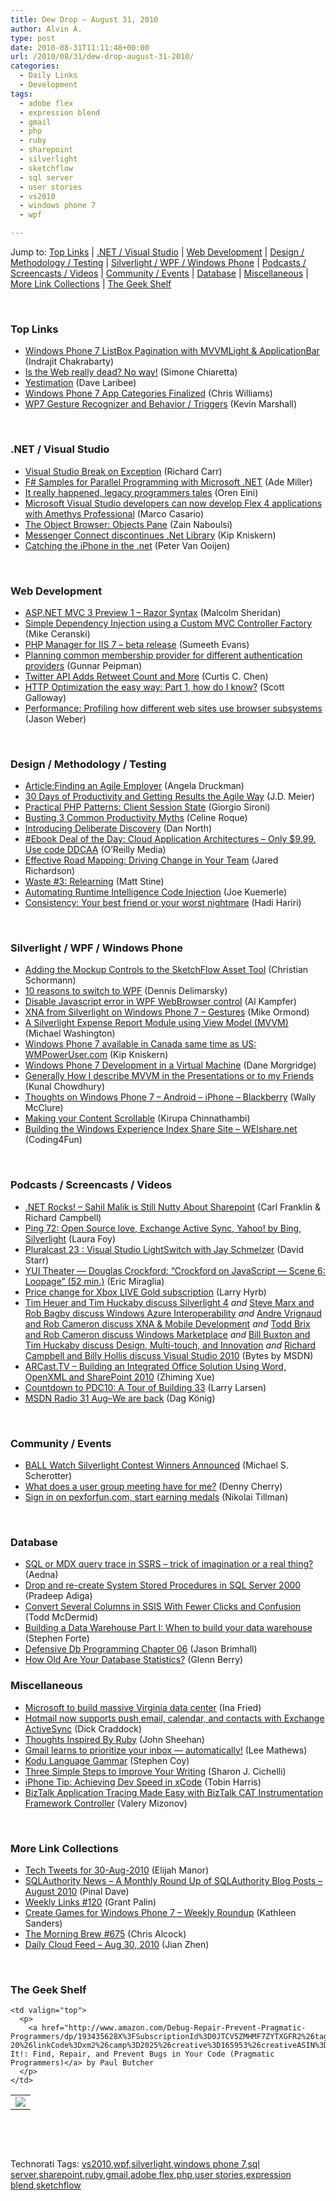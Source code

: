 ```yaml
---
title: Dew Drop – August 31, 2010
author: Alvin A.
type: post
date: 2010-08-31T11:11:48+00:00
url: /2010/08/31/dew-drop-august-31-2010/
categories:
  - Daily Links
  - Development
tags:
  - adobe flex
  - expression blend
  - gmail
  - php
  - ruby
  - sharepoint
  - silverlight
  - sketchflow
  - sql server
  - user stories
  - vs2010
  - windows phone 7
  - wpf

---
```

Jump to: [Top Links][1] | [.NET / Visual Studio][2] | [Web Development][3] | [Design / Methodology / Testing][4] | [Silverlight / WPF / Windows Phone][5] | [Podcasts / Screencasts / Videos][6] | [Community / Events][7] | [Database][8] | [Miscellaneous][9] | [More Link Collections][10] | [The Geek Shelf][11] 

&#160;

### <a name="top"></a>Top Links

  * <a href="http://indyfromoz.wordpress.com/2010/08/30/windows-phone-7-listbox-pagination-with-mvvmlight-applicationbar/" target="_blank">Windows Phone 7 ListBox Pagination with MVVMLight & ApplicationBar</a> (Indrajit Chakrabarty)
  * [Is the Web really dead? No way!][12] (Simone Chiaretta)
  * [Yestimation][13] (Dave Laribee)
  * [Windows Phone 7 App Categories Finalized][14] (Chris Williams)
  * <a href="http://blogs.claritycon.com/blogs/windows_phone_7/archive/2010/07/19/wp7-gesture-recognizer-and-behavior-triggers.aspx" target="_blank">WP7 Gesture Recognizer and Behavior / Triggers</a> (Kevin Marshall)

&#160;

### <a name="dotnet"></a>.NET / Visual Studio

  * [Visual Studio Break on Exception][15] (Richard Carr)
  * [F# Samples for Parallel Programming with Microsoft .NET][16] (Ade Miller)
  * [It really happened, legacy programmers tales][17] (Oren Eini)
  * [Microsoft Visual Studio developers can now develop Flex 4 applications with Amethys Professional][18] (Marco Casario)
  * [The Object Browser: Objects Pane][19] (Zain Naboulsi)
  * [Messenger Connect discontinues .Net Library][20] (Kip Kniskern)
  * [Catching the iPhone in the .net][21] (Peter Van Ooijen)

&#160;

### <a name="web"></a>Web Development

  * [ASP.NET MVC 3 Preview 1 – Razor Syntax][22] (Malcolm Sheridan)
  * [Simple Dependency Injection using a Custom MVC Controller Factory][23] (Mike Ceranski)
  * [PHP Manager for IIS 7 – beta release][24] (Sumeeth Evans)
  * [Planning common membership provider for different authentication providers][25] (Gunnar Peipman)
  * [Twitter API Adds Retweet Count and More][26] (Curtis C. Chen)
  * [HTTP Optimization the easy way: Part 1, how do I know?][27] (Scott Galloway)
  * [Performance: Profiling how different web sites use browser subsystems][28] (Jason Weber)

&#160;

### <a name="design"></a>Design / Methodology / Testing

  * [Article:Finding an Agile Employer][29] (Angela Druckman)
  * [30 Days of Productivity and Getting Results the Agile Way][30] (J.D. Meier)
  * [Practical PHP Patterns: Client Session State][31] (Giorgio Sironi)
  * [Busting 3 Common Productivity Myths][32] (Celine Roque)
  * [Introducing Deliberate Discovery][33] (Dan North)
  * [#Ebook Deal of the Day: Cloud Application Architectures &#8211; Only $9.99. Use code DDCAA][34] (O&#8217;Reilly Media)
  * [Effective Road Mapping: Driving Change in Your Team][35] (Jared Richardson)
  * [Waste #3: Relearning][36] (Matt Stine)
  * [Automating Runtime Intelligence Code Injection][37] (Joe Kuemerle)
  * [Consistency: Your best friend or your worst nightmare][38] (Hadi Hariri)

&#160;

### <a name="silverlight"></a>Silverlight / WPF / Windows Phone

  * [Adding the Mockup Controls to the SketchFlow Asset Tool][39] (Christian Schormann)
  * [10 reasons to switch to WPF][40] (Dennis Delimarsky)
  * [Disable Javascript error in WPF WebBrowser control][41] (Al Kampfer)
  * [XNA from Silverlight on Windows Phone 7 &#8211; Gestures][42] (Mike Ormond)
  * [A Silverlight Expense Report Module using View Model (MVVM)][43] (Michael Washington)
  * [Windows Phone 7 available in Canada same time as US: WMPowerUser.com][44] (Kip Kniskern)
  * [Windows Phone 7 Development in a Virtual Machine][45] (Dane Morgridge)
  * [Generally How I describe MVVM in the Presentations or to my Friends][46] (Kunal Chowdhury)
  * [Thoughts on Windows Phone 7 &#8211; Android &#8211; iPhone &#8211; Blackberry][47] (Wally McClure)
  * [Making your Content Scrollable][48] (Kirupa Chinnathambi)
  * [Building the Windows Experience Index Share Site – WEIshare.net][49] (Coding4Fun)

&#160;

### <a name="podcasts"></a>Podcasts / Screencasts / Videos

  * [.NET Rocks! &#8211; Sahil Malik is Still Nutty About Sharepoint][50] (Carl Franklin & Richard Campbell)
  * [Ping 72: Open Source love, Exchange Active Sync, Yahoo! by Bing, Silverlight][51] (Laura Foy)
  * [Pluralcast 23 : Visual Studio LightSwitch with Jay Schmelzer][52] (David Starr)
  * [YUI Theater — Douglas Crockford: “Crockford on JavaScript — Scene 6: Loopage” (52 min.)][53] (Eric Miraglia)
  * [Price change for Xbox LIVE Gold subscription][54] (Larry Hyrb)
  * [Tim Heuer and Tim Huckaby discuss Silverlight 4][55] _and_&#160;[Steve Marx and Rob Bagby discuss Windows Azure Interoperability][56] _and_&#160;[Andre Vrignaud and Rob Cameron discuss XNA & Mobile Development][57] _and_&#160;[Todd Brix and Rob Cameron discuss Windows Marketplace][58] _and_&#160;[Bill Buxton and Tim Huckaby discuss Design, Multi-touch, and Innovation][59] _and_&#160;[Richard Campbell and Billy Hollis discuss Visual Studio 2010][60] (Bytes by MSDN)
  * [ARCast.TV &#8211; Building an Integrated Office Solution Using Word, OpenXML and SharePoint 2010][61] (Zhiming Xue)
  * [Countdown to PDC10: A Tour of Building 33][62] (Larry Larsen)
  * [MSDN Radio 31 Aug–We are back][63] (Dag König)

&#160;

### <a name="events"></a>Community / Events

  * [BALL Watch Silverlight Contest Winners Announced][64] (Michael S. Scherotter)
  * [What does a user group meeting have for me?][65] (Denny Cherry)
  * [Sign in on pexforfun.com, start earning medals][66] (Nikolai Tillman)

&#160;

### <a name="db"></a>Database

  * [SQL or MDX query trace in SSRS &#8211; trick of imagination or a real thing?][67] (Aedna)
  * [Drop and re-create System Stored Procedures in SQL Server 2000][68] (Pradeep Adiga)
  * [Convert Several Columns in SSIS With Fewer Clicks and Confusion][69] (Todd McDermid)
  * [Building a Data Warehouse Part I: When to build your data warehouse][70] (Stephen Forte)
  * [Defensive Db Programming Chapter 06][71] (Jason Brimhall)
  * [How Old Are Your Database Statistics?][72] (Glenn Berry)

<a name="sp"></a>

### <a name="misc"></a>Miscellaneous

  * <a href="http://news.cnet.com/8301-13860_3-20015071-56.html" target="_blank">Microsoft to build massive Virginia data center</a> (Ina Fried)
  * [Hotmail now supports push email, calendar, and contacts with Exchange ActiveSync][73] (Dick Craddock)
  * [Thoughts Inspired By Ruby][74] (John Sheehan)
  * [Gmail learns to prioritize your inbox &#8212; automatically!][75] (Lee Mathews)
  * [Kodu Language Gammar][76] (Stephen Coy)
  * [Three Simple Steps to Improve Your Writing][77] (Sharon J. Cichelli)
  * [iPhone Tip: Achieving Dev Speed in xCode][78] (Tobin Harris)
  * [BizTalk Application Tracing Made Easy with BizTalk CAT Instrumentation Framework Controller][79] (Valery Mizonov)

&#160;

### <a name="links"></a>More Link Collections

  * [Tech Tweets for 30-Aug-2010][80] (Elijah Manor)
  * [SQLAuthority News – A Monthly Round Up of SQLAuthority Blog Posts – August 2010][81] (Pinal Dave)
  * [Weekly Links #120][82] (Grant Palin)
  * [Create Games for Windows Phone 7 – Weekly Roundup][83] (Kathleen Sanders)
  * [The Morning Brew #675][84] (Chris Alcock)
  * [Daily Cloud Feed &#8211; Aug 30, 2010][85] (Jian Zhen)

&#160;

### <a name="shelf"></a>The Geek Shelf

<table border="0" cellspacing="0" cellpadding="0">
  <tr>
    <td>
      <img data-recalc-dims="1" decoding="async" src="https://i0.wp.com/ecx.images-amazon.com/images/I/31xF4DWc2mL._SL160_.jpg?w=660" />
    </td>
    
    <td valign="top">
      <p>
        <a href="http://www.amazon.com/Debug-Repair-Prevent-Pragmatic-Programmers/dp/193435628X%3FSubscriptionId%3D0JTCV5ZMHMF7ZYTXGFR2%26tag%3Dbrdicr-20%26linkCode%3Dxm2%26camp%3D2025%26creative%3D165953%26creativeASIN%3D193435628X">Debug It!: Find, Repair, and Prevent Bugs in Your Code (Pragmatic Programmers)</a> by Paul Butcher
      </p>
    </td>
  </tr>
</table>

&#160;

<div style="padding-bottom: 0px; margin: 0px; padding-left: 0px; padding-right: 0px; display: inline; float: none; padding-top: 0px" id="scid:C16BAC14-9A3D-4c50-9394-FBFEF7A93539:53ff230e-ac93-404f-a2e5-c50e95a81f23" class="wlWriterEditableSmartContent">
  <!--dotnetkickit-->
</div>

&#160;

<div style="padding-bottom: 0px; margin: 0px; padding-left: 0px; padding-right: 0px; display: inline; float: none; padding-top: 0px" id="scid:0767317B-992E-4b12-91E0-4F059A8CECA8:7f697dd8-cede-42b6-be5b-3bdbc2ef27e8" class="wlWriterEditableSmartContent">
  Technorati Tags: <a href="http://technorati.com/tags/vs2010" rel="tag">vs2010</a>,<a href="http://technorati.com/tags/wpf" rel="tag">wpf</a>,<a href="http://technorati.com/tags/silverlight" rel="tag">silverlight</a>,<a href="http://technorati.com/tags/windows+phone+7" rel="tag">windows phone 7</a>,<a href="http://technorati.com/tags/sql+server" rel="tag">sql server</a>,<a href="http://technorati.com/tags/sharepoint" rel="tag">sharepoint</a>,<a href="http://technorati.com/tags/ruby" rel="tag">ruby</a>,<a href="http://technorati.com/tags/gmail" rel="tag">gmail</a>,<a href="http://technorati.com/tags/adobe+flex" rel="tag">adobe flex</a>,<a href="http://technorati.com/tags/php" rel="tag">php</a>,<a href="http://technorati.com/tags/user+stories" rel="tag">user stories</a>,<a href="http://technorati.com/tags/expression+blend" rel="tag">expression blend</a>,<a href="http://technorati.com/tags/sketchflow" rel="tag">sketchflow</a>
</div>

 [1]: https://morningdew-bpc6g3a0fgaxdxcu.eastus2-01.azurewebsites.net/#top
 [2]: https://morningdew-bpc6g3a0fgaxdxcu.eastus2-01.azurewebsites.net/#dotnet
 [3]: https://morningdew-bpc6g3a0fgaxdxcu.eastus2-01.azurewebsites.net/#web
 [4]: https://morningdew-bpc6g3a0fgaxdxcu.eastus2-01.azurewebsites.net/#design
 [5]: https://morningdew-bpc6g3a0fgaxdxcu.eastus2-01.azurewebsites.net/#silverlight
 [6]: https://morningdew-bpc6g3a0fgaxdxcu.eastus2-01.azurewebsites.net/#podcasts
 [7]: https://morningdew-bpc6g3a0fgaxdxcu.eastus2-01.azurewebsites.net/#events
 [8]: https://morningdew-bpc6g3a0fgaxdxcu.eastus2-01.azurewebsites.net/#db
 [9]: https://morningdew-bpc6g3a0fgaxdxcu.eastus2-01.azurewebsites.net/#misc
 [10]: https://morningdew-bpc6g3a0fgaxdxcu.eastus2-01.azurewebsites.net/#links
 [11]: https://morningdew-bpc6g3a0fgaxdxcu.eastus2-01.azurewebsites.net/#shelf
 [12]: http://feedproxy.google.com/~r/Codeclimber/~3/hZPNEcgxt9g/Is-the-Web-really-dead-No-way.aspx
 [13]: http://feedproxy.google.com/~r/thebeelog/~3/7dU73T5l9Fg/yestimation
 [14]: http://feedproxy.google.com/~r/ChrisGWilliams/~3/77Gb82RTEDM/141550.aspx
 [15]: http://feedproxy.google.com/~r/BlackwaspLatestAdditions/~3/0Mvrb7HDnzQ/VSBreakOnException.aspx
 [16]: http://www.ademiller.com/blogs/tech/2010/08/f-samples-for-parallel-programming-with-microsoft-net/
 [17]: http://feedproxy.google.com/~r/AyendeRahien/~3/LO-tOg4L5Yw/it-really-happened-legacy-programmers-tales.aspx
 [18]: http://casario.blogs.com/mmworld/2010/08/microsoft-visual-studio-developers-can-now-develop-flex-4-applications-with-amethys-professional.html
 [19]: http://feedproxy.google.com/~r/zainnab/~3/cVAAcz7sk9Q/the-object-browser-objects-pane-vstiptool0082.aspx
 [20]: http://feedproxy.google.com/~r/liveside/~3/GOb1xSapdVA/messenger-connect-discontinues-net-library.aspx
 [21]: http://codebetter.com/blogs/peter.van.ooijen/archive/2010/08/30/catching-the-iphone-in-the-net.aspx
 [22]: http://feedproxy.google.com/~r/netCurryRecentArticles/~3/5N4_qhvzP0k/ShowArticle.aspx
 [23]: http://feedproxy.google.com/~r/codecapers/~3/jbDQNhYj5dY/post.aspx
 [24]: http://feeds.bink.nu/~r/binkdotnu/~3/wDkFqozRDlE/php-manager-for-iis-7-beta-release.aspx
 [25]: http://feedproxy.google.com/~r/gunnarpeipman/~3/aOaOWUqNPhU/planning-common-membership-provider-for-different-authentication-providers.aspx
 [26]: http://feedproxy.google.com/~r/ProgrammableWeb/~3/P32hRFS0ok0/
 [27]: http://feedproxy.google.com/~r/mostlylucid/XRDO/~3/OkwUWAbdzvY/http-optimization-the-easy-way-part-1-how-do-i.aspx
 [28]: http://blogs.msdn.com/b/ie/archive/2010/08/30/performance-profiling-how-different-web-sites-use-browser-subsystems.aspx
 [29]: http://www.infoq.com/articles/agile-employer-job-search
 [30]: http://feedproxy.google.com/~r/jmeier/~3/1MudNpVPYyQ/30-days-of-productivity-and-getting-results-the-agile-way.aspx
 [31]: http://feeds.dzone.com/~r/zones/css/~3/ImJkrR-NQfw/practical-php-patterns-client
 [32]: http://gigaom.com/collaboration/busting-3-common-productivity-myths/
 [33]: http://blog.dannorth.net/2010/08/30/introducing-deliberate-discovery/
 [34]: http://feeds.oreilly.com/~r/oreilly/news/~3/EMWAJi-bLRQ/
 [35]: http://feeds.dzone.com/~r/zones/agile/~3/mcMlGrsKENE/effectie-road-mapping-driving
 [36]: http://feeds.dzone.com/~r/zones/agile/~3/sBSJooe_tA8/waste-3-relearning
 [37]: http://feedproxy.google.com/~r/PreemptiveSolutionsBlog/~3/2C2ohuzbXn4/183
 [38]: http://feedproxy.google.com/~r/Devlicious/~3/SSurthZfotA/consistency-your-best-friend-or-your-worst-nightmare.aspx
 [39]: http://electricbeach.org/?p=833
 [40]: http://feeds.dzone.com/~r/zones/dotnet/~3/mcViYTabL-w/10-reasons-switch-wpf
 [41]: http://feedproxy.google.com/~r/AlkampferEng/~3/67tvOkxNSM8/
 [42]: http://feedproxy.google.com/~r/mikeormond/~3/U_N91txU3XI/xna-from-silverlight-on-windows-phone-7-gestures.aspx
 [43]: http://www.codeproject.com/KB/silverlight/DNNExpRpt.aspx
 [44]: http://feedproxy.google.com/~r/liveside/~3/F6kSpt-ZBr4/windows-phone-7-available-in-canada-same-time-as-us-wmpoweruser-com.aspx
 [45]: http://feeds.dzone.com/~r/zones/dotnet/~3/YqZBBTUQWtU/windows-phone-7-development
 [46]: http://feedproxy.google.com/~r/kunal2383/~3/vlRfAiL7Fgg/generally-how-i-describe-mvvm-in.html
 [47]: http://morewally.com/cs/blogs/wallym/archive/2010/08/30/thoughts-on-windows-phone-7.aspx
 [48]: http://www.kirupa.com/windowsphone/making_content_scrollable.htm
 [49]: http://blogs.msdn.com/b/coding4fun/archive/2010/08/30/10056062.aspx
 [50]: http://www.dotnetrocks.com/default.aspx?ShowNum=589
 [51]: http://channel9.msdn.com/shows/PingShow/Ping-72-Open-Source-love-Exchange-Active-Sync-Yahoo-by-Bing-Silverlight/
 [52]: http://feedproxy.google.com/~r/pluralcast/~3/QOLeZoRwAdM/visual-studio-lightswitch.aspx
 [53]: http://feeds.yuiblog.com/~r/YahooUserInterfaceBlog/~3/zWLts5KIbd4/
 [54]: http://feedproxy.google.com/~r/MajorNelson/~3/PffCrCkdWw4/price-change-for-xbox-live-gold-subscription.aspx
 [55]: http://channel9.msdn.com/posts/Bytes+by+MSDN/Bytes-by-MSDN-Tim-Heuer-and-Tim-Huckaby-discuss-Silverlight-4/
 [56]: http://channel9.msdn.com/posts/Bytes+by+MSDN/Bytes-by-MSDN-Steve-Marx-and-Rob-Bagby-discuss-Windows-Azure-Interoperability/
 [57]: http://channel9.msdn.com/posts/Bytes+by+MSDN/Bytes-by-MSDN-Andre-Vrignaud-and-Rob-Cameron-discuss-XNA--Mobile-Development/
 [58]: http://channel9.msdn.com/posts/Bytes+by+MSDN/Bytes-by-MSDN-Todd-Brix-and-Rob-Cameron-discuss-Windows-Marketplace/
 [59]: http://channel9.msdn.com/posts/Bytes+by+MSDN/Bytes-by-MSDN-Bill-Buxton-and-Tim-Huckaby-discuss-Design-Multi-touch-and-Innovation/
 [60]: http://channel9.msdn.com/posts/Bytes+by+MSDN/Bytes-by-MSDN-Richard-Campbell-and-Billy-Hollis-discuss-Visual-Studio-2010/
 [61]: http://blogs.msdn.com/b/publicsector/archive/2010/08/30/arcast-tv-building-an-integrated-office-solution-using-word-openxml-and-sharepoint-2010.aspx
 [62]: http://channel9.msdn.com/posts/LarryLarsen/Countdown-to-PDC10-A-Tour-of-Building-33/
 [63]: http://channel9.msdn.com/posts/buzzfrog/MSDN-Radio-31-AugWe-are-back/
 [64]: http://feedproxy.google.com/~r/Synergist/~3/YNnTnnSeGDo/ball-watch-silverlight-contest-winners-announced.aspx
 [65]: http://feedproxy.google.com/~r/sqlserverpedia/~3/FWMt9Zq5Zsc/
 [66]: http://blogs.msdn.com/b/nikolait/archive/2010/08/30/sign-in-on-pexforfun-com-get-your-achievements-tracked.aspx
 [67]: http://www.sqlservercentral.com/blogs/aednasql/archive/2010/08/30/sql-or-mdx-query-trace-in-ssrs-trick-of-imagination-or-a-real-thing.aspx
 [68]: http://feedproxy.google.com/~r/sqlserverpedia/~3/rHXrDcnQavc/
 [69]: http://feedproxy.google.com/~r/sqlserverpedia/~3/IlYksS7o6pI/
 [70]: http://feedproxy.google.com/~r/StephenFortesBlog/~3/kJc2R6KYJ70/PermaLink,guid,0eb33937-8a75-4c5e-9763-8ac50ab089a2.aspx
 [71]: http://www.sqlservercentral.com/blogs/sqlrnnr/archive/2010/08/30/defensive-db-programming-chapter-06.aspx
 [72]: http://www.sqlservercentral.com/blogs/glennberry/archive/2010/08/30/how-old-are-your-database-statistics_3F00_.aspx
 [73]: http://windowsteamblog.com/windows_live/b/windowslive/archive/2010/08/30/hotmail-now-supports-push-email-calendar-and-contacts-with-exchange-activesync.aspx
 [74]: http://feedproxy.google.com/~r/JustSayinMoreWords/~3/4EehtfthC1I/
 [75]: http://www.pheedcontent.com/click.phdo?i=2144101b24e79b971f465c3485f08ebd
 [76]: http://community.research.microsoft.com/blogs/kodu/archive/2010/08/30/kodu-language-gammar.aspx
 [77]: http://feedproxy.google.com/~r/LosTechies/~3/w9cge19c8Pg/three-simple-steps-to-improve-your-writing.aspx
 [78]: http://feedproxy.google.com/~r/blog_of_tobin/~3/Z9YosyLl3bU/
 [79]: http://blogs.msdn.com/b/appfabriccat/archive/2010/08/30/biztalk-application-tracing-made-easy-with-biztalk-cat-instrumentation-framework-controller.aspx
 [80]: http://elijahmanor.com/webdevdotnet/post.aspx?id=406e6fc1-b6ad-4f29-958a-56120d142af4
 [81]: http://blog.sqlauthority.com/2010/08/31/sqlauthority-news-a-monthly-round-up-of-sqlauthority-blog-posts-august-2010/
 [82]: http://grantpalin.com/2010/08/30/weekly-links-120/
 [83]: http://blogs.msdn.com/b/xna/archive/2010/08/30/create-games-for-windows-phone-7-weekly-roundup.aspx
 [84]: http://feedproxy.google.com/~r/ReflectivePerspective/~3/pd6Kh7boKKg/
 [85]: http://cloudfeed.net/2010/08/30/daily-cloud-feed-aug-30-2010/